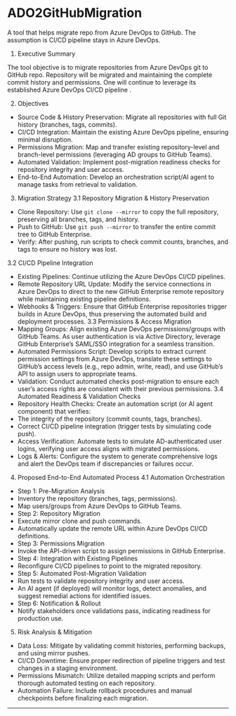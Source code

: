 # ADO2GitHubMigration
A tool that helps migrate repo from Azure DevOps to GitHub. The assumption is CI/CD pipeline stays in Azure DevOps.


1. Executive Summary

The tool objective is to migrate repositories from Azure DevOps git to GitHub repo. Repository will be migrated and maintaining the complete commit history and permissions. One will continue to leverage its established Azure DevOps CI/CD pipeline .

2. Objectives

-	Source Code & History Preservation: Migrate all repositories with full Git history (branches, tags, commits).
-	CI/CD Integration: Maintain the existing Azure DevOps pipeline, ensuring minimal disruption.
-	Permissions Migration: Map and transfer existing repository-level and branch-level permissions (leveraging AD groups to GitHub Teams).
-	Automated Validation: Implement post-migration readiness checks for repository integrity and user access.
-	End-to-End Automation: Develop an orchestration script/AI agent to manage tasks from retrieval to validation.

3. Migration Strategy
3.1 Repository Migration & History Preservation

-	Clone Repository: Use `git clone --mirror` to copy the full repository, preserving all branches, tags, and history.
-	Push to GitHub: Use `git push --mirror` to transfer the entire commit tree to GitHub Enterprise.
-	Verify: After pushing, run scripts to check commit counts, branches, and tags to ensure no history was lost.

3.2 CI/CD Pipeline Integration
-	Existing Pipelines: Continue utilizing the Azure DevOps CI/CD pipelines.
-	Remote Repository URL Update: Modify the service connections in Azure DevOps to direct to the new GitHub Enterprise remote repository while maintaining existing pipeline definitions.
-	Webhooks & Triggers: Ensure that GitHub Enterprise repositories trigger builds in Azure DevOps, thus preserving the automated build and deployment processes.
3.3 Permissions & Access Migration
-	Mapping Groups: Align existing Azure DevOps permissions/groups with GitHub Teams. As user authentication is via Active Directory, leverage GitHub Enterprise’s SAML/SSO integration for a seamless transition.
-	Automated Permissions Script: Develop scripts to extract current permission settings from Azure DevOps, translate these settings to GitHub’s access levels (e.g., repo admin, write, read), and use GitHub’s API to assign users to appropriate teams.
-	Validation: Conduct automated checks post-migration to ensure each user’s access rights are consistent with their previous permissions.
3.4 Automated Readiness & Validation Checks
-	Repository Health Checks: Create an automation script (or AI agent component) that verifies:
-	The integrity of the repository (commit counts, tags, branches).
-	Correct CI/CD pipeline integration (trigger tests by simulating code push).
-	Access Verification: Automate tests to simulate AD-authenticated user logins, verifying user access aligns with migrated permissions.
-	Logs & Alerts: Configure the system to generate comprehensive logs and alert the DevOps team if discrepancies or failures occur.
4. Proposed End-to-End Automated Process
4.1 Automation Orchestration
-	Step 1: Pre-Migration Analysis
-	Inventory the repository (branches, tags, permissions).
-	Map users/groups from Azure DevOps to GitHub Teams.
-	Step 2: Repository Migration
-	Execute mirror clone and push commands.
-	Automatically update the remote URL within Azure DevOps CI/CD definitions.
-	Step 3: Permissions Migration
-	Invoke the API-driven script to assign permissions in GitHub Enterprise.
-	Step 4: Integration with Existing Pipelines
-	Reconfigure CI/CD pipelines to point to the migrated repository.
-	Step 5: Automated Post-Migration Validation
-	Run tests to validate repository integrity and user access.
-	An AI agent (if deployed) will monitor logs, detect anomalies, and suggest remedial actions for identified issues.
-	Step 6: Notification & Rollout
-	Notify stakeholders once validations pass, indicating readiness for production use.
5. Risk Analysis & Mitigation
-	Data Loss: Mitigate by validating commit histories, performing backups, and using mirror pushes.
-	CI/CD Downtime: Ensure proper redirection of pipeline triggers and test changes in a staging environment.
-	Permissions Mismatch: Utilize detailed mapping scripts and perform thorough automated testing on each repository.
-	Automation Failure: Include rollback procedures and manual checkpoints before finalizing each migration.
---
